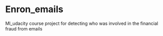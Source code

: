# Enron_emails
Ml_udacity course project for detecting who was involved in the financial fraud from emails
